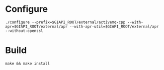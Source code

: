 # Configure

```
./configure --prefix=$GIAPI_ROOT/external/activemq-cpp --with-apr=$GIAPI_ROOT/external/apr --with-apr-util=$GIAPI_ROOT/external/apr --without-openssl
```

# Build

```
make && make install
```
